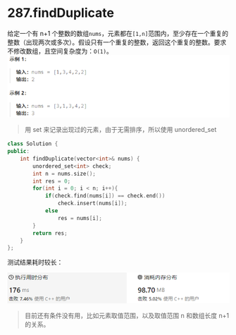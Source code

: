 # 287.findDuplicate

给定一个有 n+1 个整数的数组`nums`，元素都在`[1,n]`范围内，至少存在一个重复的整数（出现两次或多次）。假设只有一个重复的整数，返回这个重复的整数。要求不修改数组，且空间复杂度为：`O(1)`。
![image-20240111191616838](https://raw.githubusercontent.com/huibazdy/TyporaPicture/main/image-20240111191616838.png)



> 用 set 来记录出现过的元素，由于无需排序，所以使用 unordered_set

```c++
class Solution {
public:
    int findDuplicate(vector<int>& nums) {
		unordered_set<int> check;
        int n = nums.size();
        int res = 0;
        for(int i = 0; i < n; i++){
            if(check.find(nums[i]) == check.end())
                check.insert(nums[i]);
            else
                res = nums[i];
        }
        return res;
    }
};
```

测试结果耗时较长：

![image-20240111192353268](https://raw.githubusercontent.com/huibazdy/TyporaPicture/main/image-20240111192353268.png)



> 目前还有条件没有用，比如元素取值范围，以及取值范围 n 和数组长度 n+1 的关系。

